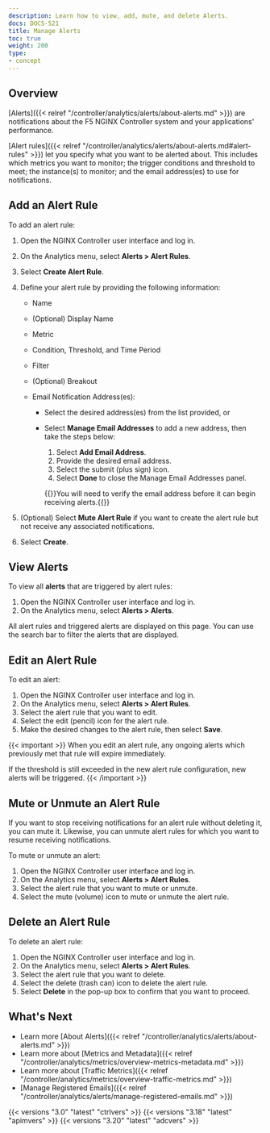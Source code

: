 ```yaml
---
description: Learn how to view, add, mute, and delete Alerts.
docs: DOCS-521
title: Manage Alerts
toc: true
weight: 200
type:
- concept
---
```


## Overview

[Alerts]({{< relref "/controller/analytics/alerts/about-alerts.md" >}}) are notifications about the F5 NGINX Controller system and your applications' performance.

[Alert rules]({{< relref "/controller/analytics/alerts/about-alerts.md#alert-rules" >}}) let you specify what you want to be alerted about. This includes which metrics you want to monitor; the trigger conditions and threshold to meet; the instance(s) to monitor; and the email address(es) to use for notifications.

## Add an Alert Rule

To add an alert rule:

1. Open the NGINX Controller user interface and log in.
1. On the Analytics menu, select **Alerts > Alert Rules**.
1. Select **Create Alert Rule**.
1. Define your alert rule by providing the following information:

   - Name
   - (Optional) Display Name
   - Metric
   - Condition, Threshold, and Time Period
   - Filter
   - (Optional) Breakout
   - Email Notification Address(es):

     - Select the desired address(es) from the list provided, or
     - Select **Manage Email Addresses** to add a new address, then take the steps below:

       1. Select **Add Email Address**.
       1. Provide the desired email address.
       1. Select the submit (plus sign) icon.
       1. Select **Done** to close the Manage Email Addresses panel.

       {{<note>}}You will need to verify the email address before it can begin receiving alerts.{{</note>}}

1. (Optional) Select **Mute Alert Rule** if you want to create the alert rule but not receive any associated notifications.
1. Select **Create**.

## View Alerts

To view all **alerts** that are triggered by alert rules:

1. Open the NGINX Controller user interface and log in.
1. On the Analytics menu, select **Alerts > Alerts**.

All alert rules and triggered alerts are displayed on this page. You can use the search bar to filter the alerts that are displayed.

## Edit an Alert Rule

To edit an alert:

1. Open the NGINX Controller user interface and log in.
1. On the Analytics menu, select **Alerts > Alert Rules**.
1. Select the alert rule that you want to edit.
1. Select the edit (pencil) icon for the alert rule.
1. Make the desired changes to the alert rule, then select **Save**.

{{< important >}}
When you edit an alert rule, any ongoing alerts which previously met that rule will expire immediately.

If the threshold is still exceeded in the new alert rule configuration, new alerts will be triggered.
{{< /important >}}

## Mute or Unmute an Alert Rule

If you want to stop receiving notifications for an alert rule without deleting it, you can mute it. Likewise, you can unmute alert rules for which you want to resume receiving notifications.

To mute or unmute an alert:

1. Open the NGINX Controller user interface and log in.
1. On the Analytics menu, select **Alerts > Alert Rules**.
1. Select the alert rule that you want to mute or unmute.
1. Select the mute (volume) icon to mute or unmute the alert rule.

## Delete an Alert Rule

To delete an alert rule:

1. Open the NGINX Controller user interface and log in.
1. On the Analytics menu, select **Alerts > Alert Rules**.
1. Select the alert rule that you want to delete.
1. Select the delete (trash can) icon to delete the alert rule.
1. Select **Delete** in the pop-up box to confirm that you want to proceed.

## What's Next

- Learn more [About Alerts]({{< relref "/controller/analytics/alerts/about-alerts.md" >}})
- Learn more about [Metrics and Metadata]({{< relref "/controller/analytics/metrics/overview-metrics-metadata.md" >}})
- Learn more about [Traffic Metrics]({{< relref "/controller/analytics/metrics/overview-traffic-metrics.md" >}})
- [Manage Registered Emails]({{< relref "/controller/analytics/alerts/manage-registered-emails.md" >}})

{{< versions "3.0" "latest" "ctrlvers" >}}
{{< versions "3.18" "latest" "apimvers" >}}
{{< versions "3.20" "latest" "adcvers" >}}
